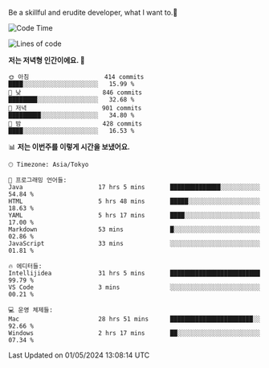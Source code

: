 Be a skillful and erudite developer, what I want to.👶

<!--START_SECTION:waka-->
![Code Time](http://img.shields.io/badge/Code%20Time-758%20hrs%201%20min-blue)

![Lines of code](https://img.shields.io/badge/%EC%A0%80%EB%8A%94%20%EC%97%AC%ED%83%9C%EA%B9%8C%EC%A7%80%20-1.7%20million%20%EC%A4%84%EC%9D%98%20%EC%BD%94%EB%93%9C%EB%A5%BC%20%EC%9E%91%EC%84%B1%ED%96%88%EC%96%B4%EC%9A%94.-blue)

**저는 저녁형 인간이에요. 🦉** 

```text
🌞 아침                     414 commits         ████░░░░░░░░░░░░░░░░░░░░░   15.99 % 
🌆 낮　                     846 commits         ████████░░░░░░░░░░░░░░░░░   32.68 % 
🌃 저녁                     901 commits         █████████░░░░░░░░░░░░░░░░   34.80 % 
🌙 밤　                     428 commits         ████░░░░░░░░░░░░░░░░░░░░░   16.53 % 
```


📊 **저는 이번주를 이렇게 시간을 보냈어요.** 

```text
🕑︎ Timezone: Asia/Tokyo

💬 프로그래밍 언어들: 
Java                     17 hrs 5 mins       ██████████████░░░░░░░░░░░   54.84 % 
HTML                     5 hrs 48 mins       █████░░░░░░░░░░░░░░░░░░░░   18.63 % 
YAML                     5 hrs 17 mins       ████░░░░░░░░░░░░░░░░░░░░░   17.00 % 
Markdown                 53 mins             █░░░░░░░░░░░░░░░░░░░░░░░░   02.86 % 
JavaScript               33 mins             ░░░░░░░░░░░░░░░░░░░░░░░░░   01.81 % 

🔥 에디터들: 
Intellijidea             31 hrs 5 mins       █████████████████████████   99.79 % 
VS Code                  3 mins              ░░░░░░░░░░░░░░░░░░░░░░░░░   00.21 % 

💻 운영 체제들: 
Mac                      28 hrs 51 mins      ███████████████████████░░   92.66 % 
Windows                  2 hrs 17 mins       ██░░░░░░░░░░░░░░░░░░░░░░░   07.34 % 
```


 Last Updated on 01/05/2024 13:08:14 UTC
<!--END_SECTION:waka-->
